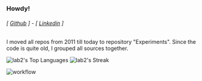 ### Howdy! 

###### [ [Github](https://github.com/lab2) ] - [ [Linkedin](https://www.linkedin.com/in/cmoriggia) ] 

I moved all repos from 2011 till today to repository "Experiments". Since the code is quite old, I grouped all sources together.

![lab2's Top Languages](https://github-readme-stats.vercel.app/api/top-langs/?username=lab2&theme=default&show_icons=true&hide_border=true&layout=compact) ![lab2's Streak](https://github-readme-streak-stats.herokuapp.com/?user=lab2&theme=default&hide_border=true)


![workflow](https://github.com/lab2/Python/actions/workflows/push_event_workflow.yml/badge.svg)